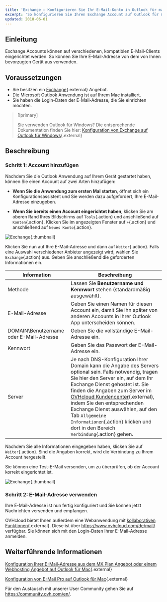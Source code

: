 ```yaml
---
title: 'Exchange – Konfigurieren Sie Ihr E-Mail-Konto in Outlook für macOS'
excerpt: 'So konfigurieren Sie Ihren Exchange Account auf Outlook für macOS'
updated: 2018-06-01
---
```


## Einleitung

Exchange Accounts können auf verschiedenen, kompatiblen E-Mail-Clients eingerichtet werden. So können Sie Ihre E-Mail-Adresse von dem von Ihnen bevorzugten Gerät aus verwenden.

## Voraussetzungen

- Sie besitzen ein [Exchange](https://www.ovhcloud.com/de/emails/hosted-exchange/){.external} Angebot.
- Die Microsoft Outlook Anwendung ist auf Ihrem Mac installiert.
- Sie haben die Login-Daten der E-Mail-Adresse, die Sie einrichten möchten.

> [!primary]
>
> Sie verwenden Outlook für Windows? Die entsprechende Dokumentation finden Sie hier: [Konfiguration von Exchange auf Outlook für Windows](/pages/web_cloud/email_and_collaborative_solutions/microsoft_exchange/how_to_configure_outlook_2016){.external}
>

## Beschreibung

### Schritt 1: Account hinzufügen

Nachdem Sie die Outlook Anwendung auf Ihrem Gerät gestartet haben, können Sie einen Account auf zwei Arten hinzufügen:

- **Wenn Sie die Anwendung zum ersten Mal starten**, öffnet sich ein Konfigurationsassistent und Sie werden dazu aufgefordert, Ihre E-Mail-Adresse einzugeben.

- **Wenn Sie bereits einen Account eingerichtet haben**, klicken Sie am oberen Rand Ihres Bildschirms auf `Tools`{.action} und anschließend auf `Konten`{.action}. Klicken Sie im angezeigten Fenster auf `+`{.action} und anschließend auf `Neues Konto`{.action}.

![Exchange](images/configuration-outlook-2016-mac-step1.png){.thumbnail}

Klicken Sie nun auf Ihre E-Mail-Adresse und dann auf `Weiter`{.action}. Falls eine Auswahl verschiedener Anbieter angezeigt wird, wählen Sie `Exchange`{.action} aus. Geben Sie anschließend die geforderten Informationen ein.

|Information|Beschreibung|
|---|---|
|Methode|Lassen Sie **Benutzername und Kennwort** stehen (standardmäßig ausgewählt).|
|E-Mail-Adresse|Geben Sie einen Namen für diesen Account ein, damit Sie ihn später von anderen Accounts in Ihrer Outlook App unterscheiden können.|
|DOMAIN\\Benutzername oder E-Mail-Adresse|Geben Sie die vollständige E-Mail-Adresse ein.|
|Kennwort|Geben Sie das Passwort der E-Mail-Adresse ein.|
|Server|Je nach DNS-Konfiguration Ihrer Domain kann die Angabe des Servers optional sein. Falls notwendig, tragen Sie hier den Server ein, auf dem Ihr Exchange Dienst gehostet ist. Sie finden die Angaben zum Server im [OVHcloud Kundencenter](https://www.ovh.com/auth/?action=gotomanager&from=https://www.ovh.de/&ovhSubsidiary=de){.external}, indem Sie den entsprechenden Exchange Dienst auswählen, auf den Tab `Allgemeine Informationen`{.action} klicken und dort in den Bereich `Verbindung`{.action} gehen.|

Nachdem Sie alle Informationen eingegeben haben, klicken Sie auf `Weiter`{.action}. Sind die Angaben korrekt, wird die Verbindung zu Ihrem Account hergestellt.

Sie können eine Test-E-Mail versenden, um zu überprüfen, ob der Account korrekt eingerichtet ist.

![Exchange](images/configuration-exchange-outlook-2016-mac-step2.png){.thumbnail}

### Schritt 2: E-Mail-Adresse verwenden

Ihre E-Mail-Adresse ist nun fertig konfiguriert und Sie können jetzt Nachrichten versenden und empfangen.

OVHcloud bietet Ihnen außerdem eine Webanwendung mit [kollaborativen Funktionen](https://www.ovhcloud.com/de/emails/){.external}. Diese ist über <https://www.ovhcloud.com/de/mail/> verfügbar. Sie können sich mit den Login-Daten Ihrer E-Mail-Adresse anmelden.

## Weiterführende Informationen

[Konfiguration Ihrer E-Mail-Adresse aus dem MX Plan Angebot oder einem Webhosting Angebot auf Outlook für Mac](/pages/web_cloud/email_and_collaborative_solutions/mx_plan/how_to_configure_outlook_2016_mac){.external}

[Konfiguration von E-Mail Pro auf Outlook für Mac](/pages/web_cloud/email_and_collaborative_solutions/email_pro/how_to_configure_outlook_2016_mac){.external}

Für den Austausch mit unserer User Community gehen Sie auf <https://community.ovh.com/en/>.